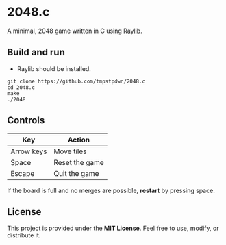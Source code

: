 # 2048.c

A minimal, 2048 game written in C using [Raylib](https://www.raylib.com/).

## Build and run

- Raylib should be installed.

```
git clone https://github.com/tmpstpdwn/2048.c
cd 2048.c
make
./2048
```

## Controls

| Key        | Action         |
|------------|----------------|
| Arrow keys | Move tiles     |
| Space      | Reset the game |
| Escape     | Quit the game  |


If the board is full and no merges are possible, **restart** by pressing space.


## License

This project is provided under the **MIT License**. Feel free to use, modify, or distribute it.
